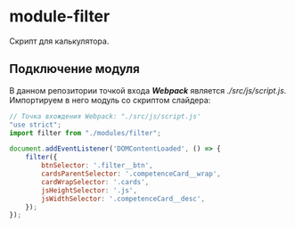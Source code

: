 # module-filter
Скрипт для калькулятора.


## Подключение модуля
В данном репозитории точкой входа ___Webpack___ является _./src/js/script.js_.
<br /> Импортируем в него модуль со скриптом слайдера:
```javascript
// Точка вхождения Webpack: "./src/js/script.js'
"use strict";
import filter from "./modules/filter";

document.addEventListener('DOMContentLoaded', () => {
    filter({
        btnSelector: '.filter__btn',
        cardsParentSelector: '.competenceCard__wrap',
        cardWrapSelector: '.cards',
        jsHeightSelector: '.js',
        jsWidthSelector: '.competenceCard__desc',
    });
});
```
